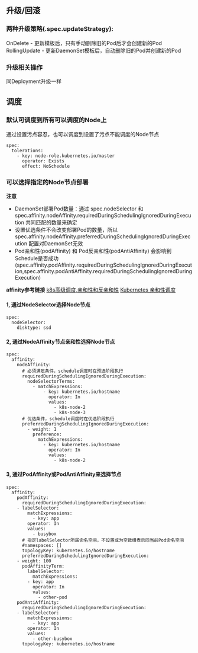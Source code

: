 ## 升级/回滚
### 两种升级策略(.spec.updateStrategy): 
OnDelete - 更新模板后，只有手动删除旧的Pod后才会创建新的Pod
RollingUpdate - 更新DaemonSet模板后，自动删除旧的Pod并创建新的Pod

### 升级相关操作
同Deployment升级一样

## 调度
### 默认可调度到所有可以调度的Node上
通过设置污点容忍，也可以调度到设置了污点不能调度的Node节点
```
spec:
  tolerations:
    - key: node-role.kubernetes.io/master
      operator: Exists
      effect: NoSchedule
```

### 可以选择指定的Node节点部署

**注意**
* DaemonSet部署Pod数量：通过 spec.nodeSelector 和 spec.affinity.nodeAffinity.requiredDuringSchedulingIgnoredDuringExecution 共同匹配的数量来确定
* 设置优选条件不会改变部署Pod的数量，所以spec.affinity.nodeAffinity.preferredDuringSchedulingIgnoredDuringExecution 配置对DaemonSet无效
* Pod亲和性(podAffinity) 和 Pod反亲和性(podAntiAffinity) 会影响到Schedule是否成功(spec.affinity.podAffinity.requiredDuringSchedulingIgnoredDuringExecution,spec.affinity.podAntiAffinity.requiredDuringSchedulingIgnoredDuringExecution)

**affinity参考链接**
[k8s高级调度,亲和性和反亲和性](https://www.jianshu.com/p/61725f179223)
[Kubernetes 亲和性调度](https://segmentfault.com/a/1190000018446833)

#### 1, 通过NodeSelector选择Node节点
```
spec:
  nodeSelector:
    disktype: ssd
```
#### 2, 通过NodeAffinity节点亲和性选择Node节点
```
spec:
  affinity:
    nodeAffinity:
      # 必须满足条件，schedule调度时在预选阶段执行
      requiredDuringSchedulingIgnoredDuringExecution:
        nodeSelectorTerms:
          - matchExpressions:
              - key: kubernetes.io/hostname
                operator: In
                values:
                  - k8s-node-2
                  - k8s-node-3
      # 优选条件，schedule调度时在优选阶段执行
      preferredDuringSchedulingIgnoredDuringExecution:
        - weight: 1
          preference:
            matchExpressions:
              - key: kubernetes.io/hostname
                operator: In
                values:
                  - k8s-node-2

```

#### 3, 通过PodAffinity或PodAntiAffinity来选择节点
```
spec:
  affinity:
    podAffinity:
      requiredDuringSchedulingIgnoredDuringExecution:
	- labelSelector:
	    matchExpressions:
	      - key: app
		operator: In
		values:
		  - busybox
	  # 指定labelSelector所属命名空间，不设置或为空数组表示同当前Pod命名空间
	  #namespaces: []
	  topologyKey: kubernetes.io/hostname
      preferredDuringSchedulingIgnoredDuringExecution:
	- weight: 100
	  podAffinityTerm:
	    labelSelector:
	      matchExpressions:
		- key: app
		  operator: In
		  values:
		    - other-pod
    podAntiAffinity:
      requiredDuringSchedulingIgnoredDuringExecution:
	- labelSelector:
	    matchExpressions:
	      - key: app
		operator: In
		values:
		  - other-busybox
	  topologyKey: kubernetes.io/hostname
```

